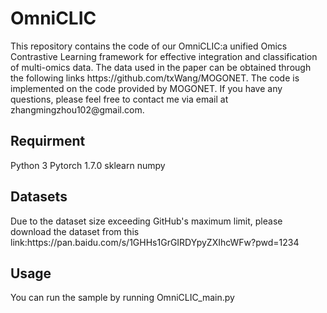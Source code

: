 <h1>OmniCLIC</h1>
This repository contains the code of our OmniCLIC:a unified Omics Contrastive Learning framework for effective integration and classification of multi-omics data. The data used in the paper can be obtained through the following links https://github.com/txWang/MOGONET. The code is implemented on the code provided by MOGONET. If you have any questions, please feel free to contact me via email at zhangmingzhou102@gmail.com.

<h2>Requirment</h2>
Python 3
Pytorch 1.7.0
sklearn
numpy
<h2>Datasets</h2>
Due to the dataset size exceeding GitHub's maximum limit, please download the dataset from this link:https://pan.baidu.com/s/1GHHs1GrGIRDYpyZXIhcWFw?pwd=1234
<h2>Usage</h2>
  
You can run the sample by running OmniCLIC_main.py
